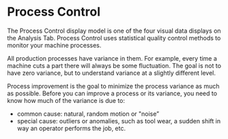 # Process Control
 
 The Process Control display model is one of the four visual data displays on the Analysis Tab. Process Control uses statistical quality control methods to monitor your machine processes. 

 All production processes have variance in them. For example, every time a machine cuts a part there will always be some fluctuation. The goal is not to have zero variance, but to understand variance at a slightly different level.
 
 Process improvement is the goal to minimize the process variance as much as possible. Before you can improve a process or its variance, you need to know how much of the variance is due to: 
 
  * common cause: natural, random motion or "noise”
  * special cause: outliers or anomalies, such as tool wear, a sudden shift in way an operator performs the job, etc.  
  

